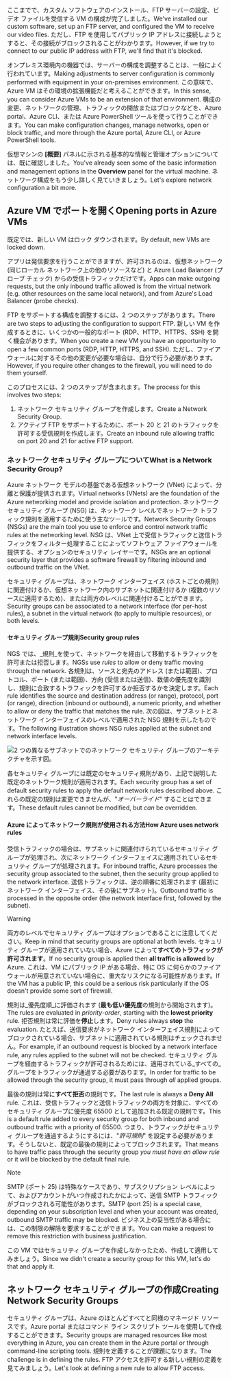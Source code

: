 <span data-ttu-id="66950-101">ここまでで、カスタム ソフトウェアのインストール、FTP サーバーの設定、ビデオ ファイルを受信する VM の構成が完了しました。</span><span class="sxs-lookup"><span data-stu-id="66950-101">We've installed our custom software, set up an FTP server, and configured the VM to receive our video files.</span></span> <span data-ttu-id="66950-102">ただし、FTP を使用してパブリック IP アドレスに接続しようとすると、その接続がブロックされることがわかります。</span><span class="sxs-lookup"><span data-stu-id="66950-102">However, if we try to connect to our public IP address with FTP, we'll find that it's blocked.</span></span> 

<span data-ttu-id="66950-103">オンプレミス環境内の機器では、サーバーの構成を調整することは、一般によく行われています。</span><span class="sxs-lookup"><span data-stu-id="66950-103">Making adjustments to server configuration is commonly performed with equipment in your on-premises environment.</span></span> <span data-ttu-id="66950-104">この意味で、Azure VM はその環境の拡張機能だと考えることができます。</span><span class="sxs-lookup"><span data-stu-id="66950-104">In this sense, you can consider Azure VMs to be an extension of that environment.</span></span> <span data-ttu-id="66950-105">構成の変更、ネットワークの管理、トラフィックの開放またはブロックなどを、Azure portal、Azure CLI、または Azure PowerShell ツールを使って行うことができます。</span><span class="sxs-lookup"><span data-stu-id="66950-105">You can make configuration changes, manage networks, open or block traffic, and more through the Azure portal, Azure CLI, or Azure PowerShell tools.</span></span>

<span data-ttu-id="66950-106">仮想マシンの **[概要]** パネルに示される基本的な情報と管理オプションについては、既に確認しました。</span><span class="sxs-lookup"><span data-stu-id="66950-106">You've already seen some of the basic information and management options in the **Overview** panel for the virtual machine.</span></span> <span data-ttu-id="66950-107">ネットワーク構成をもう少し詳しく見ていきましょう。</span><span class="sxs-lookup"><span data-stu-id="66950-107">Let's explore network configuration a bit more.</span></span>

## <a name="opening-ports-in-azure-vms"></a><span data-ttu-id="66950-108">Azure VM でポートを開く</span><span class="sxs-lookup"><span data-stu-id="66950-108">Opening ports in Azure VMs</span></span>

<span data-ttu-id="66950-109">既定では、新しい VM はロック ダウンされます。</span><span class="sxs-lookup"><span data-stu-id="66950-109">By default, new VMs are locked down.</span></span> 

<span data-ttu-id="66950-110">アプリは発信要求を行うことができますが、許可されるのは、仮想ネットワーク (同じローカル ネットワーク上の他のリソースなど) と Azure Load Balancer (プローブ チェック) からの受信トラフィックだけです。</span><span class="sxs-lookup"><span data-stu-id="66950-110">Apps can make outgoing requests, but the only inbound traffic allowed is from the virtual network (e.g. other resources on the same local network), and from Azure's Load Balancer (probe checks).</span></span>

<span data-ttu-id="66950-111">FTP をサポートする構成を調整するには、2 つのステップがあります。</span><span class="sxs-lookup"><span data-stu-id="66950-111">There are two steps to adjusting the configuration to support FTP.</span></span> <span data-ttu-id="66950-112">新しい VM を作成するときに、いくつかの一般的なポート (RDP、HTTP、HTTPS、SSH) を開く機会があります。</span><span class="sxs-lookup"><span data-stu-id="66950-112">When you create a new VM you have an opportunity to open a few common ports (RDP, HTTP, HTTPS, and SSH).</span></span> <span data-ttu-id="66950-113">ただし、ファイアウォールに対するその他の変更が必要な場合は、自分で行う必要があります。</span><span class="sxs-lookup"><span data-stu-id="66950-113">However, if you require other changes to the firewall, you will need to do them yourself.</span></span>

<span data-ttu-id="66950-114">このプロセスには、2 つのステップが含まれます。</span><span class="sxs-lookup"><span data-stu-id="66950-114">The process for this involves two steps:</span></span>

1. <span data-ttu-id="66950-115">ネットワーク セキュリティ グループを作成します。</span><span class="sxs-lookup"><span data-stu-id="66950-115">Create a Network Security Group.</span></span>
2. <span data-ttu-id="66950-116">アクティブ FTP をサポートするために、ポート 20 と 21 のトラフィックを許可する受信規則を作成します。</span><span class="sxs-lookup"><span data-stu-id="66950-116">Create an inbound rule allowing traffic on port 20 and 21 for active FTP support.</span></span>

### <a name="what-is-a-network-security-group"></a><span data-ttu-id="66950-117">ネットワーク セキュリティ グループについて</span><span class="sxs-lookup"><span data-stu-id="66950-117">What is a Network Security Group?</span></span>

<span data-ttu-id="66950-118">Azure ネットワーク モデルの基盤である仮想ネットワーク (VNet) によって、分離と保護が提供されます。</span><span class="sxs-lookup"><span data-stu-id="66950-118">Virtual networks (VNets) are the foundation of the Azure networking model and provide isolation and protection.</span></span> <span data-ttu-id="66950-119">ネットワーク セキュリティ グループ (NSG) は、ネットワーク レベルでネットワーク トラフィック規則を適用するために使う主なツールです。</span><span class="sxs-lookup"><span data-stu-id="66950-119">Network Security Groups (NSGs) are the main tool you use to enforce and control network traffic rules at the networking level.</span></span> <span data-ttu-id="66950-120">NSG は、VNet 上で受信トラフィックと送信トラフィックをフィルター処理することによってソフトウェア ファイアウォールを提供する、オプションのセキュリティ レイヤーです。</span><span class="sxs-lookup"><span data-stu-id="66950-120">NSGs are an optional security layer that provides a software firewall by filtering inbound and outbound traffic on the VNet.</span></span> 

<span data-ttu-id="66950-121">セキュリティ グループは、ネットワーク インターフェイス (ホストごとの規則) に関連付けるか、仮想ネットワーク内のサブネットに関連付けるか (複数のリソースに適用するため)、または両方のレベルに関連付けることができます。</span><span class="sxs-lookup"><span data-stu-id="66950-121">Security groups can be associated to a network interface (for per-host rules), a subnet in the virtual network (to apply to multiple resources), or both levels.</span></span> 

#### <a name="security-group-rules"></a><span data-ttu-id="66950-122">セキュリティ グループ規則</span><span class="sxs-lookup"><span data-stu-id="66950-122">Security group rules</span></span>

<span data-ttu-id="66950-123">NGS では、_規則_を使って、ネットワークを経由して移動するトラフィックを許可または拒否します。</span><span class="sxs-lookup"><span data-stu-id="66950-123">NGSs use _rules_ to allow or deny traffic moving through the network.</span></span> <span data-ttu-id="66950-124">各規則は、ソースと宛先のアドレス (または範囲)、プロトコル、ポート (または範囲)、方向 (受信または送信)、数値の優先度を識別し、規則に合致するトラフィックを許可するか拒否するかを決定します。</span><span class="sxs-lookup"><span data-stu-id="66950-124">Each rule identifies the source and destination address (or range), protocol, port (or range), direction (inbound or outbound), a numeric priority, and whether to allow or deny the traffic that matches the rule.</span></span> <span data-ttu-id="66950-125">次の図は、サブネットとネットワーク インターフェイスのレベルで適用された NSG 規則を示したものです。</span><span class="sxs-lookup"><span data-stu-id="66950-125">The following illustration shows NSG rules applied at the subnet and network interface levels.</span></span>

![2 つの異なるサブネットでのネットワーク セキュリティ グループのアーキテクチャを示す図。](../media/7-nsg-rules.png)

<span data-ttu-id="66950-129">各セキュリティ グループには既定のセキュリティ規則があり、上記で説明した既定のネットワーク規則が適用されます。</span><span class="sxs-lookup"><span data-stu-id="66950-129">Each security group has a set of default security rules to apply the default network rules described above.</span></span> <span data-ttu-id="66950-130">これらの既定の規則は変更できませんが、"_オーバーライド_" することはできます。</span><span class="sxs-lookup"><span data-stu-id="66950-130">These default rules cannot be modified, but _can_ be overridden.</span></span>

#### <a name="how-azure-uses-network-rules"></a><span data-ttu-id="66950-131">Azure によってネットワーク規則が使用される方法</span><span class="sxs-lookup"><span data-stu-id="66950-131">How Azure uses network rules</span></span>

<span data-ttu-id="66950-132">受信トラフィックの場合は、サブネットに関連付けられているセキュリティ グループが処理され、次にネットワーク インターフェイスに適用されているセキュリティ グループが処理されます。</span><span class="sxs-lookup"><span data-stu-id="66950-132">For inbound traffic, Azure processes the security group associated to the subnet, then the security group applied to the network interface.</span></span> <span data-ttu-id="66950-133">送信トラフィックは、逆の順番に処理されます (最初にネットワーク インターフェイス、その後にサブネット)。</span><span class="sxs-lookup"><span data-stu-id="66950-133">Outbound traffic is processed in the opposite order (the network interface first, followed by the subnet).</span></span>

> [!WARNING]
> <span data-ttu-id="66950-134">両方のレベルでセキュリティ グループはオプションであることに注意してください。</span><span class="sxs-lookup"><span data-stu-id="66950-134">Keep in mind that security groups are optional at both levels.</span></span> <span data-ttu-id="66950-135">セキュリティ グループが適用されていない場合、Azure によって**すべてのトラフィックが許可されます**。</span><span class="sxs-lookup"><span data-stu-id="66950-135">If no security group is applied then **all traffic is allowed** by Azure.</span></span> <span data-ttu-id="66950-136">これは、VM にパブリック IP がある場合、特に OS に何らかのファイアウォールが用意されていない場合に、重大なリスクになる可能性があります。</span><span class="sxs-lookup"><span data-stu-id="66950-136">If the VM has a public IP, this could be a serious risk particularly if the OS doesn't provide some sort of firewall.</span></span>

<span data-ttu-id="66950-137">規則は_優先度順_に評価されます (**最も低い優先度**の規則から開始されます)。</span><span class="sxs-lookup"><span data-stu-id="66950-137">The rules are evaluated in _priority-order_, starting with the **lowest priority** rule.</span></span> <span data-ttu-id="66950-138">拒否規則は常に評価を**停止**します。</span><span class="sxs-lookup"><span data-stu-id="66950-138">Deny rules always **stop** the evaluation.</span></span> <span data-ttu-id="66950-139">たとえば、送信要求がネットワーク インターフェイス規則によってブロックされている場合、サブネットに適用されている規則はチェックされません。</span><span class="sxs-lookup"><span data-stu-id="66950-139">For example, if an outbound request is blocked by a network interface rule, any rules applied to the subnet will not be checked.</span></span> <span data-ttu-id="66950-140">セキュリティ グループを経由するトラフィックが許可されるためには、適用されている_すべての_グループをトラフィックが通過する必要があります。</span><span class="sxs-lookup"><span data-stu-id="66950-140">In order for traffic to be allowed through the security group, it must pass through _all_ applied groups.</span></span>

<span data-ttu-id="66950-141">最後の規則は常に**すべて拒否**の規則です。</span><span class="sxs-lookup"><span data-stu-id="66950-141">The last rule is always a **Deny All** rule.</span></span> <span data-ttu-id="66950-142">これは、受信トラフィックと送信トラフィックの両方を対象に、すべてのセキュリティ グループに優先度 65500 として追加される既定の規則です。</span><span class="sxs-lookup"><span data-stu-id="66950-142">This is a default rule added to every security group for both inbound and outbound traffic with a priority of 65500.</span></span> <span data-ttu-id="66950-143">つまり、トラフィックがセキュリティ グループを通過するようにするには、"_許可規則_" を設定する必要があります。そうしないと、既定の最後の規則によってブロックされます。</span><span class="sxs-lookup"><span data-stu-id="66950-143">That means to have traffic pass through the security group _you must have an allow rule_ or it will be blocked by the default final rule.</span></span>

> [!NOTE]
> <span data-ttu-id="66950-144">SMTP (ポート 25) は特殊なケースであり、サブスクリプション レベルによって、およびアカウントがいつ作成されたかによって、送信 SMTP トラフィックがブロックされる可能性があります。</span><span class="sxs-lookup"><span data-stu-id="66950-144">SMTP (port 25) is a special case, depending on your subscription level and when your account was created, outbound SMTP traffic may be blocked.</span></span> <span data-ttu-id="66950-145">ビジネス上の妥当性がある場合には、この制限の解除を要求することができます。</span><span class="sxs-lookup"><span data-stu-id="66950-145">You can make a request to remove this restriction with business justification.</span></span>

<span data-ttu-id="66950-146">この VM ではセキュリティ グループを作成しなかったため、作成して適用してみましょう。</span><span class="sxs-lookup"><span data-stu-id="66950-146">Since we didn't create a security group for this VM, let's do that and apply it.</span></span>

## <a name="creating-network-security-groups"></a><span data-ttu-id="66950-147">ネットワーク セキュリティ グループの作成</span><span class="sxs-lookup"><span data-stu-id="66950-147">Creating Network Security Groups</span></span>

<span data-ttu-id="66950-148">セキュリティ グループは、Azure のほとんどすべてと同様のマネージド リソースです。Azure portal またはコマンド ライン スクリプト ツールを使用して作成することができます。</span><span class="sxs-lookup"><span data-stu-id="66950-148">Security groups are managed resources like most everything in Azure, you can create them in the Azure portal or through command-line scripting tools.</span></span> <span data-ttu-id="66950-149">規則を定義することが課題になります。</span><span class="sxs-lookup"><span data-stu-id="66950-149">The challenge is in defining the rules.</span></span> <span data-ttu-id="66950-150">FTP アクセスを許可する新しい規則の定義を見てみましょう。</span><span class="sxs-lookup"><span data-stu-id="66950-150">Let's look at defining a new rule to allow FTP access.</span></span>
